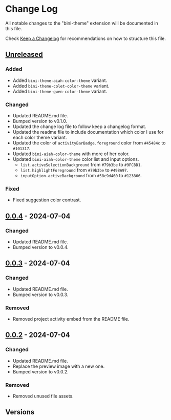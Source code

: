 # Change Log

All notable changes to the "bini-theme" extension will be documented in this file.

Check [Keep a Changelog](http://keepachangelog.com/) for recommendations on how to structure this file.

## [Unreleased]

### Added

- Added `bini-theme-aiah-color-theme` variant.
- Added `bini-theme-colet-color-theme` variant.
- Added `bini-theme-gwen-color-theme` variant.

### Changed

- Updated README.md file.
- Bumped version to v0.1.0.
- Updated the change log file to follow keep a changelog format.
- Updated the readme file to include documentation which color I use for each color theme variant.
- Updated the color of `activityBarBadge.foreground` color from `#45484c` to `#101317`.
- Updated `bini-aiah-color-theme` with more of her color.
- Updated `bini-aiah-color-theme` color list and input options.
  - `list.activeSelectionBackground` from `#79b3be` to `#9FC8D1`.
  - `list.highlightForeground` from `#79b3be` to `#498A97`.
  - `inputOption.activeBackground` from `#58c9d460` to `#123866`.

### Fixed

- Fixed suggestion color contrast.

## [0.0.4] - 2024-07-04

### Changed

- Updated README.md file.
- Bumped version to v0.0.4.

## [0.0.3] - 2024-07-04

### Changed

- Updated README.md file.
- Bumped version to v0.0.3.

### Removed

- Removed project activity embed from the README file.

## [0.0.2] - 2024-07-04

### Changed

- Updated README.md file.
- Replace the preview image with a new one.
- Bumped version to v0.0.2.

### Removed

- Removed unused file assets.

## Versions

[unreleased]: https://github.com/olivierlacan/keep-a-changelog/compare/v1.1.1...HEAD
[0.0.4]: https://github.com/warengonzaga/bini-theme/compare/v0.0.3...v0.0.4
[0.0.3]: https://github.com/warengonzaga/bini-theme/compare/v0.0.2...v0.0.3
[0.0.2]: https://github.com/warengonzaga/bini-theme/releases/tag/v0.0.2
